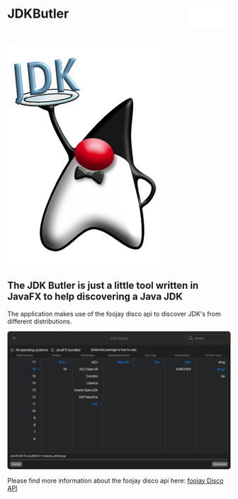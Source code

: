 # JDKButler <img align="right" src="https://github.com/foojay2020/badges/raw/main/works_with_openjdk/Works-with-OpenJDK.png" width="100">
<br>

![Logo](https://github.com/HanSolo/jdkbutler/raw/main/JDK_Butler_Duke.png)

## The JDK Butler is just a little tool written in JavaFX to help discovering a Java JDK

The application makes use of the foojay disco api to discover JDK's from different distributions.

![Screenshot](https://github.com/HanSolo/jdkbutler/raw/main/JDKButler.png)

Please find more information about the foojay disco api here:
[foojay Disco API](https://github.com/foojay2020/discoapi)
